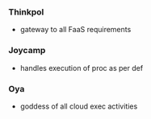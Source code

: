 

### Thinkpol

* gateway to all FaaS requirements

### Joycamp

* handles execution of proc as per def

### Oya

* goddess of all cloud exec activities


